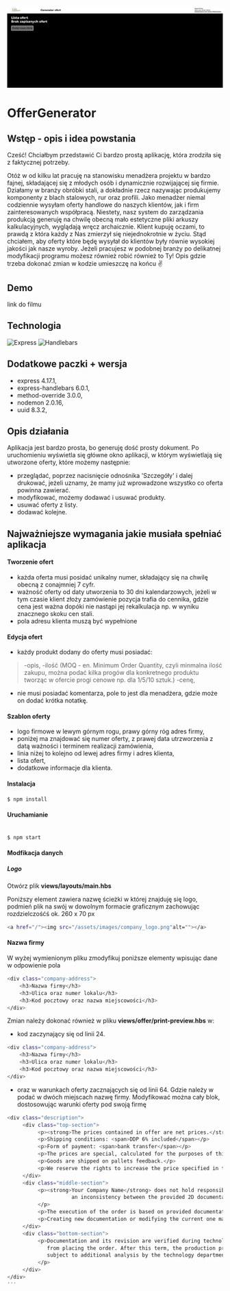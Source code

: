 <div position="center">
<img src="./public/assets/images/readme_img.PNG">
</div>

# OfferGenerator

## Wstęp - opis i idea powstania

Cześć! Chciałbym przedstawić Ci bardzo prostą aplikację, która zrodziła się z faktycznej potrzeby.

Otóż w od kilku lat pracuję na stanowisku menadżera projektu w bardzo fajnej, składającej się z młodych osób i dynamicznie rozwijającej się firmie.  
Działamy w branży obróbki stali, a dokładnie rzecz nazywając produkujemy komponenty z blach stalowych, rur oraz profili. Jako menadżer niemal codziennie wysyłam oferty handlowe do naszych klientów, jak i firm zainteresowanych współpracą. Niestety, nasz system do zarządzania produkcją generuję na chwilę obecną mało estetyczne pliki arkuszy kalkulacyjnych, wyglądają wręcz archaicznie. Klient kupuję oczami, to prawdą z która każdy z Nas zmierzył się niejednokrotnie w życiu. Stąd chciałem, aby oferty które będę wysyłał do klientów były równie wysokiej jakości jak nasze wyroby. Jeżeli pracujesz w podobnej branży po delikatnej modyfikacji programu możesz również robić również to Ty! Opis gdzie trzeba dokonać zmian w kodzie umieszczę na końcu ✌

## Demo

link do filmu

## Technologia

<div display="flex" flex-direction="row" align-items="center">
  <img height="50" src="https://user-images.githubusercontent.com/25181517/183859966-a3462d8d-1bc7-4880-b353-e2cbed900ed6.png" alt="Express" title="Express" style="max-width: 100%;">
    <img height="50" src="https://camo.githubusercontent.com/c8f22262462905fc485e5e533a4a520c699828f5fd7329f04dee1dc4d6403de4/68747470733a2f2f68616e646c65626172736a732e636f6d2f696d616765732f68616e646c65626172735f6c6f676f2e706e67" alt="Handlebars" title="Handlebars" data-canonical-src="https://handlebarsjs.com/images/handlebars_logo.png" style="max-width: 100%;"></div>


## Dodatkowe paczki + wersja
 - express 4.17.1,
 - express-handlebars 6.0.1, 
 - method-override 3.0.0,
 - nodemon 2.0.16,
 - uuid 8.3.2,


##  Opis działania

Aplikacja jest bardzo prosta, bo generuję dość prosty dokument.
Po uruchomieniu wyświetla się główne okno aplikacji, w którym wyświetlają się utworzone oferty, które możemy następnie:
- przeglądać, poprzez nacisnięcie odnośnika 'Szczegóły' i dalej drukować, jeżeli uznamy, że mamy już wprowadzone wszystko co oferta powinna zawierać.
- modyfikować, możemy dodawać i usuwać produkty.
- usuwać oferty z listy.
- dodawać kolejne.

## Najważniejsze wymagania jakie musiała spełniać aplikacja

#### Tworzenie ofert
- każda oferta musi posidać unikalny numer, składający się na chwilę obecną z conajmniej 7 cyfr.
- ważność oferty od daty utworzenia to 30 dni kalendarzowych, jeżeli w tym czasie klient złoży zamówienie pozycja trafia do cennika, gdzie cena jest ważna dopóki nie nastąpi jej rekalkulacja np. w wyniku znacznego skoku cen stali.
- pola adresu klienta muszą być wypełnione

#### Edycja ofert
- każdy produkt dodany do oferty musi posiadać:
> -opis,
> -ilość (MOQ - en. Minimum Order Quantity, czyli minmalna ilość zakupu, można podać kilka progów dla konkretnego produktu tworząc w ofercie progi cenowe np. dla 1/5/10 sztuk.)
> -cenę,
- nie musi posiadać komentarza, pole to jest dla menadżera, gdzie może on dodać krótka notatkę.

#### Szablon oferty
- logo firmowe w lewym górnym rogu, prawy górny róg adres firmy,
- poniżej ma znajdować się numer oferty, z prawej data utrzworzenia z datą ważności i terminem realizacji zamówienia,
- linia niżej to kolejno od lewej adres firmy i adres klienta,
- lista ofert,
- dodatkowe informacje dla klienta.


#### Instalacja 

```bash
$ npm install
```


#### Uruchamianie


```bash

$ npm start

```

#### Modfikacja danych 
##### Logo 
Otwórz plik <strong>views/layouts/main.hbs</strong>

Poniższy element <anchor> zawiera nazwę ścieżki w której znajduję się logo, podmień plik na swój w dowolnym formacie graficznym zachowując rozdzielczośćś ok. 260 x 70 px 
```bash
<a href="/"><img src="/assets/images/company_logo.png"alt=""></a>

```
#### Nazwa firmy

W wyżej wymienionym pliku zmodyfikuj poniższe elementy wpisując dane w odpowienie pola
```bash
<div class="company-address">
    <h3>Nazwa firmy</h3>
    <h3>Ulica oraz numer lokalu</h3>
    <h3>Kod pocztowy oraz nazwa miejscowości</h3>
</div>

```

Zmian należy dokonać również w pliku <strong>views/offer/print-preview.hbs</strong> w:
- kod zaczynający się od linii 24.
```bash
<div class="company-address">
    <h3>Nazwa firmy</h3>
    <h3>Ulica oraz numer lokalu</h3>
    <h3>Kod pocztowy oraz nazwa miejscowości</h3>
</div>
```
- oraz w warunkach oferty zacznających się od linii 64.
  Gdzie należy w podać w dwóch miejscach nazwę firmy. 
  Modyfikować można cały blok, dostosowując warunki oferty pod swoją firmę  


```bash
<div class="description">
     <div class="top-section">
          <p><strong>The prices contained in offer are net prices.</strong></p>
          <p>Shipping conditions: <span>DDP 6% included</span></p>
          <p>Form of payment: <span>bank transfer</span></p>
          <p>The prices are special, calculated for the purposes of this offer.</p>
          <p>Goods are shipped on pallets feedback.</p>
          <p>We reserve the rights to increase the price specified in the offer if the price of materials will increase significantly.</p>
     </div>
     <div class="middle-section">
          <p><strong>Your Company Name</strong> does not hold responsibility for incorrect execution of an order/project it the results from
                     an inconsistency between the provided 2D documentation (pdf format) and the 3D model (e.g. stp format).
          </p>
          <p>The execution of the order is based on provided documentation and does not entitle <strong>Your Company Name</strong> to modify it.</p>
          <p>Creating new documentation or modifying the current one may only take place upon the client is request in the form of a paid order.</p>
     </div>
     <div class="bottom-section">
          <p>Documentation and its revision are verified during technological works. Any revision update may be reported up to 3 working days 
             from placing the order. After this term, the production process of the order begins and the necessity of modifying the design is
             subject to additional analysis by the technology department. If the changes are accepted, the cost are quoted.
          </p>
     </div>
</div>
'''